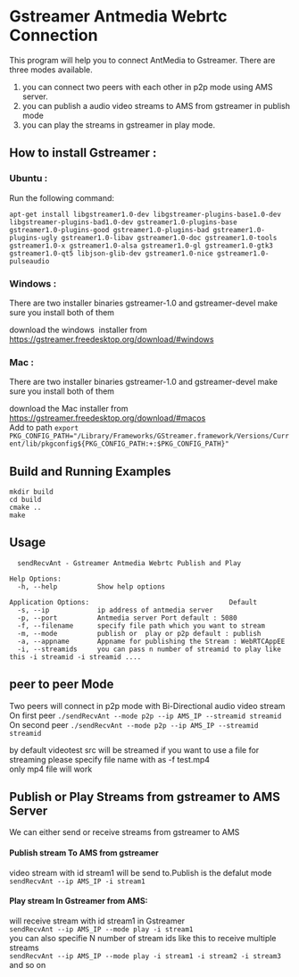 # Gstreamer Antmedia Webrtc Connection
This program will help you to connect AntMedia to Gstreamer.
There are three modes available.
1. you can connect two peers with each other in p2p mode using AMS server.
2. you can publish a audio video streams to AMS from gstreamer in publish mode
3. you can play the streams in gstreamer in play mode.

## How to install Gstreamer :
### Ubuntu : 

Run the following command:
``` 
apt-get install libgstreamer1.0-dev libgstreamer-plugins-base1.0-dev libgstreamer-plugins-bad1.0-dev gstreamer1.0-plugins-base gstreamer1.0-plugins-good gstreamer1.0-plugins-bad gstreamer1.0-plugins-ugly gstreamer1.0-libav gstreamer1.0-doc gstreamer1.0-tools gstreamer1.0-x gstreamer1.0-alsa gstreamer1.0-gl gstreamer1.0-gtk3 gstreamer1.0-qt5 libjson-glib-dev gstreamer1.0-nice gstreamer1.0-pulseaudio 
```

### Windows :

There are two installer binaries gstreamer-1.0 and gstreamer-devel make sure you install both of them <br>

download the windows  installer from https://gstreamer.freedesktop.org/download/#windows

### Mac :

There are two installer binaries gstreamer-1.0 and gstreamer-devel make sure you install both of them <br>

download the Mac installer from https://gstreamer.freedesktop.org/download/#macos <br>
Add to path ``` export  PKG_CONFIG_PATH="/Library/Frameworks/GStreamer.framework/Versions/Current/lib/pkgconfig${PKG_CONFIG_PATH:+:$PKG_CONFIG_PATH}" ```


## Build and Running Examples
```
mkdir build
cd build
cmake ..
make
```

## Usage 
```
  sendRecvAnt - Gstreamer Antmedia Webrtc Publish and Play

Help Options:
  -h, --help          Show help options

Application Options:                                   Default
  -s, --ip            ip address of antmedia server 
  -p, --port          Antmedia server Port default : 5080
  -f, --filename      specify file path which you want to stream
  -m, --mode          publish or  play or p2p default : publish
  -a, --appname       Appname for publishing the Stream : WebRTCAppEE
  -i, --streamids     you can pass n number of streamid to play like this -i streamid -i streamid ....
```


## peer to peer  Mode
Two peers will connect in p2p mode with Bi-Directional audio video stream <br>
On first peer ```./sendRecvAnt --mode p2p --ip AMS_IP --streamid streamid ``` <br>
On second peer ```./sendRecvAnt --mode p2p --ip AMS_IP --streamid streamid ``` <br>

by default videotest src will be streamed if you want to use a file for streaming please specify file name with as -f test.mp4<br>
only mp4 file will work
## Publish or Play Streams from gstreamer to AMS Server 
We can either send or receive streams from gstreamer to  AMS 

#### Publish stream To AMS from gstreamer  
video stream with id stream1 will be send to.Publish is the defalut mode<br>
``` sendRecvAnt --ip AMS_IP -i stream1 ```<br>
#### Play stream In Gstreamer from AMS:
will receive  stream with id stream1 in Gstreamer  <br>
``` sendRecvAnt --ip AMS_IP --mode play -i stream1 ``` <br>
you can also specifie N number of stream ids  like this to receive multiple streams <br>
``` sendRecvAnt --ip AMS_IP --mode play -i stream1 -i stream2 -i stream3 ``` and so on
